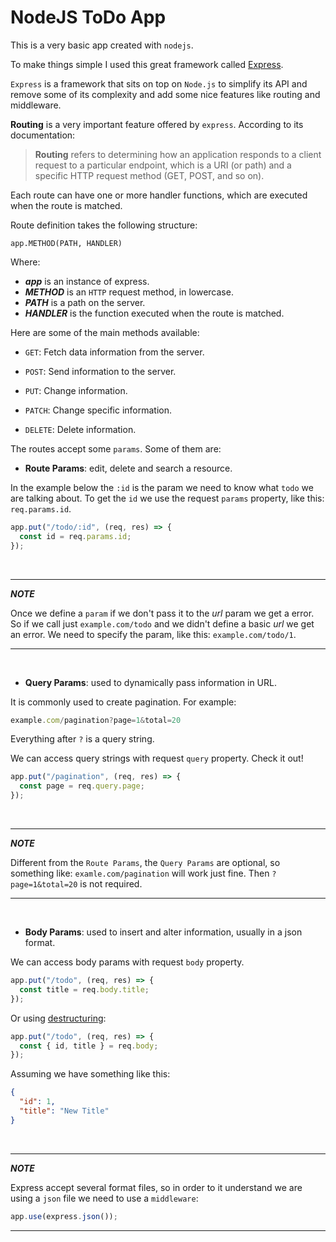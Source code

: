 # NodeJS ToDo App

This is a very basic app created with `nodejs`.

To make things simple I used this great framework called [Express](https://github.com/expressjs/expressjs.com).

`Express` is a framework that sits on top on `Node.js` to simplify its API and remove some of its complexity and add some nice features like routing and middleware.

**Routing** is a very important feature offered by `express`. According to its documentation:

> **Routing** refers to determining how an application responds to a client request to a particular endpoint, which is a URI (or path) and a specific HTTP request method (GET, POST, and so on).

Each route can have one or more handler functions, which are executed when the route is matched.

Route definition takes the following structure:

```
app.METHOD(PATH, HANDLER)
```

Where:

- _**app**_ is an instance of express.
- _**METHOD**_ is an `HTTP` request method, in lowercase.
- _**PATH**_ is a path on the server.
- _**HANDLER**_ is the function executed when the route is matched.

Here are some of the main methods available:

- `GET`: Fetch data information from the server.

- `POST`: Send information to the server.

- `PUT`: Change information.

- `PATCH`: Change specific information.

- `DELETE`: Delete information.

The routes accept some `params`. Some of them are:

- **Route Params**: edit, delete and search a resource.

In the example below the `:id` is the param we need to know what `todo` we are talking about. To get the `id` we use the request `params` property, like this: `req.params.id`.

```javascript
app.put("/todo/:id", (req, res) => {
  const id = req.params.id;
});
```

<br>

---

**_NOTE_**

Once we define a `param` if we don't pass it to the _url_ param we get a error. So if we call just `example.com/todo` and we didn't define a basic _url_ we get an error. We need to specify the param, like this: `example.com/todo/1`.

---

<br>

- **Query Params**: used to dynamically pass information in URL.

It is commonly used to create pagination. For example:

```javascript
example.com/pagination?page=1&total=20
```

Everything after `?` is a query string.

We can access query strings with request `query` property. Check it out!

```javascript
app.put("/pagination", (req, res) => {
  const page = req.query.page;
});
```

<br>

---

**_NOTE_**

Different from the `Route Params`, the `Query Params` are optional, so something like: `examle.com/pagination` will work just fine. Then `?page=1&total=20` is not required.

---

<br>

- **Body Params**: used to insert and alter information, usually in a json format.

We can access body params with request `body` property.

```javascript
app.put("/todo", (req, res) => {
  const title = req.body.title;
});
```

Or using [destructuring](https://developer.mozilla.org/en-US/docs/Web/JavaScript/Reference/Operators/Destructuring_assignment):

```javascript
app.put("/todo", (req, res) => {
  const { id, title } = req.body;
});
```

Assuming we have something like this:

```json
{
  "id": 1,
  "title": "New Title"
}
```

<br>

---

**_NOTE_**

Express accept several format files, so in order to it understand we are using a `json` file we need to use a `middleware`:

```javascript
app.use(express.json());
```

---
